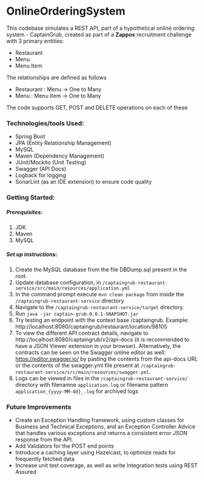 # OnlineOrderingSystem

This codebase simulates a REST API, part of a hypothetical online ordering system - CaptainGrub, created as part of a __Zappos__ recruitment challenge with 3 primary entities:
* Restaurant
* Menu
* Menu Item

The relationships are defined as follows
* Restaurant : Menu -> One to Many
* Menu : Menu Item -> One to Many

The code supports GET, POST and DELETE operations on each of these

### Technologies/tools Used:
* Spring Boot
* JPA (Entity Relationship Management)
* MySQL
* Maven (Dependency Management)
* JUnit/Mockito (Unit Testing)
* Swagger (API Docs)
* Logback for logging
* SonarLint (as an IDE extension) to ensure code quality

### Getting Started:
##### Prerequisites:
1. JDK
1. Maven
1. MySQL

##### Set up instructions:
1. Create the MySQL database from the file DBDump.sql present in the root.
1. Update database configuration, in `/captaingrub-restaurant-service/src/main/resources/application.yml`
1. In the command prompt execute `mvn clean package` from inside the `/captaingrub-restaurant-service` directory
1. Navigate to the `/captaingrub-restaurant-service/target` directory.
1. Run `java -jar captain-grub-0.0.1-SNAPSHOT.jar`
1. Try testing an endpoint with the context base /captaingrub. Example: http://localhost:8080/captaingrub/restaurant/location/98105
1. To view the different API contract details, navigate to http://localhost:8080/captaingrub/v2/api-docs (it is recommended to have a JSON Viewer extension in your browser). Alternatively, the contracts can be seen on the Swagger online editor as well: https://editor.swagger.io/ by pasting the contents from the api-docs URL or the contents of the swagger.yml file present at `/captaingrub-restaurant-service/src/main/resources/swagger.yml`.
1. Logs can be viewed in files in the `/captaingrub-restaurant-service/` directory with filenamne `application.log` or filename pattern `application_{yyyy-MM-dd}_.log` for archived logs

### Future Improvements
* Create an Exception Handling framework, using custom classes for Business and Technical Exceptions, and an Exception Controller Advice that handles various exceptions and returns a consistent error JSON response from the API.
* Add Validators for the POST end points
* Introduce a caching layer using Hazelcast, to optimize reads for frequently fetched data
* Increase unit test coverage, as well as write Integration tests using REST Assured

